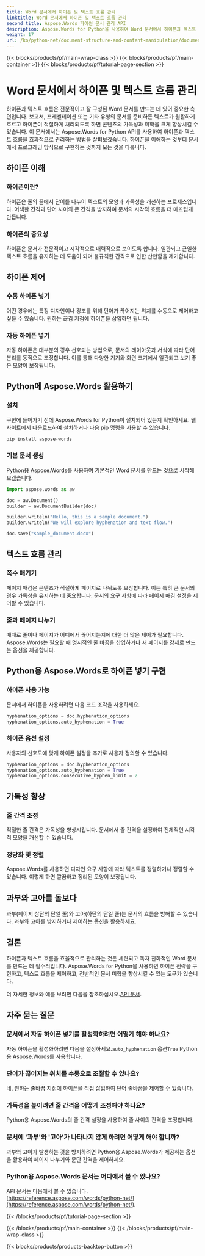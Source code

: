 ```yaml
---
title: Word 문서에서 하이픈 및 텍스트 흐름 관리
linktitle: Word 문서에서 하이픈 및 텍스트 흐름 관리
second_title: Aspose.Words 파이썬 문서 관리 API
description: Aspose.Words for Python을 사용하여 Word 문서에서 하이픈과 텍스트 흐름을 관리하는 방법을 알아보세요. 단계별 예제와 소스 코드로 세련되고 독자 친화적인 문서를 만드세요.
weight: 17
url: /ko/python-net/document-structure-and-content-manipulation/document-hyphenation/
---
```


{{< blocks/products/pf/main-wrap-class >}}
{{< blocks/products/pf/main-container >}}
{{< blocks/products/pf/tutorial-page-section >}}

# Word 문서에서 하이픈 및 텍스트 흐름 관리

하이픈과 텍스트 흐름은 전문적이고 잘 구성된 Word 문서를 만드는 데 있어 중요한 측면입니다. 보고서, 프레젠테이션 또는 기타 유형의 문서를 준비하든 텍스트가 원활하게 흐르고 하이픈이 적절하게 처리되도록 하면 콘텐츠의 가독성과 미학을 크게 향상시킬 수 있습니다. 이 문서에서는 Aspose.Words for Python API를 사용하여 하이픈과 텍스트 흐름을 효과적으로 관리하는 방법을 살펴보겠습니다. 하이픈을 이해하는 것부터 문서에서 프로그래밍 방식으로 구현하는 것까지 모든 것을 다룹니다.

## 하이픈 이해

### 하이픈이란?

하이픈은 줄의 끝에서 단어를 나누어 텍스트의 모양과 가독성을 개선하는 프로세스입니다. 어색한 간격과 단어 사이의 큰 간격을 방지하여 문서의 시각적 흐름을 더 매끄럽게 만듭니다.

### 하이픈의 중요성

하이픈은 문서가 전문적이고 시각적으로 매력적으로 보이도록 합니다. 일관되고 균일한 텍스트 흐름을 유지하는 데 도움이 되며 불규칙한 간격으로 인한 산만함을 제거합니다.

## 하이픈 제어

### 수동 하이픈 넣기

어떤 경우에는 특정 디자인이나 강조를 위해 단어가 끊어지는 위치를 수동으로 제어하고 싶을 수 있습니다. 원하는 끊김 지점에 하이픈을 삽입하면 됩니다.

### 자동 하이픈 넣기

자동 하이픈은 대부분의 경우 선호되는 방법으로, 문서의 레이아웃과 서식에 따라 단어 분리를 동적으로 조정합니다. 이를 통해 다양한 기기와 화면 크기에서 일관되고 보기 좋은 모양이 보장됩니다.

## Python에 Aspose.Words 활용하기

### 설치

구현에 들어가기 전에 Aspose.Words for Python이 설치되어 있는지 확인하세요. 웹사이트에서 다운로드하여 설치하거나 다음 pip 명령을 사용할 수 있습니다.

```python
pip install aspose-words
```

### 기본 문서 생성

Python용 Aspose.Words를 사용하여 기본적인 Word 문서를 만드는 것으로 시작해 보겠습니다.

```python
import aspose.words as aw

doc = aw.Document()
builder = aw.DocumentBuilder(doc)

builder.writeln("Hello, this is a sample document.")
builder.writeln("We will explore hyphenation and text flow.")

doc.save("sample_document.docx")
```

## 텍스트 흐름 관리

### 쪽수 매기기

페이지 매김은 콘텐츠가 적절하게 페이지로 나뉘도록 보장합니다. 이는 특히 큰 문서의 경우 가독성을 유지하는 데 중요합니다. 문서의 요구 사항에 따라 페이지 매김 설정을 제어할 수 있습니다.

### 줄과 페이지 나누기

때때로 줄이나 페이지가 어디에서 끊어지는지에 대한 더 많은 제어가 필요합니다. Aspose.Words는 필요할 때 명시적인 줄 바꿈을 삽입하거나 새 페이지를 강제로 만드는 옵션을 제공합니다.

## Python용 Aspose.Words로 하이픈 넣기 구현

### 하이픈 사용 가능

문서에서 하이픈을 사용하려면 다음 코드 조각을 사용하세요.

```python
hyphenation_options = doc.hyphenation_options
hyphenation_options.auto_hyphenation = True
```

### 하이픈 옵션 설정

사용자의 선호도에 맞게 하이픈 설정을 추가로 사용자 정의할 수 있습니다.

```python
hyphenation_options = doc.hyphenation_options
hyphenation_options.auto_hyphenation = True
hyphenation_options.consecutive_hyphen_limit = 2
```

## 가독성 향상

### 줄 간격 조정

적절한 줄 간격은 가독성을 향상시킵니다. 문서에서 줄 간격을 설정하여 전체적인 시각적 모양을 개선할 수 있습니다.

### 정당화 및 정렬

Aspose.Words를 사용하면 디자인 요구 사항에 따라 텍스트를 정렬하거나 정렬할 수 있습니다. 이렇게 하면 깔끔하고 정리된 모양이 보장됩니다.

## 과부와 고아를 돌보다

과부(페이지 상단의 단일 줄)와 고아(하단의 단일 줄)는 문서의 흐름을 방해할 수 있습니다. 과부와 고아를 방지하거나 제어하는 옵션을 활용하세요.

## 결론

하이픈과 텍스트 흐름을 효율적으로 관리하는 것은 세련되고 독자 친화적인 Word 문서를 만드는 데 필수적입니다. Aspose.Words for Python을 사용하면 하이픈 전략을 구현하고, 텍스트 흐름을 제어하고, 전반적인 문서 미학을 향상시킬 수 있는 도구가 있습니다.

 더 자세한 정보와 예를 보려면 다음을 참조하십시오.[API 문서](https://reference.aspose.com/words/python-net/).

## 자주 묻는 질문

### 문서에서 자동 하이픈 넣기를 활성화하려면 어떻게 해야 하나요?

 자동 하이픈을 활성화하려면 다음을 설정하세요.`auto_hyphenation` 옵션`True` Python용 Aspose.Words를 사용합니다.

### 단어가 끊어지는 위치를 수동으로 조절할 수 있나요?

네, 원하는 줄바꿈 지점에 하이픈을 직접 삽입하여 단어 줄바꿈을 제어할 수 있습니다.

### 가독성을 높이려면 줄 간격을 어떻게 조정해야 하나요?

Python용 Aspose.Words의 줄 간격 설정을 사용하여 줄 사이의 간격을 조정합니다.

### 문서에 '과부'와 '고아'가 나타나지 않게 하려면 어떻게 해야 합니까?

과부와 고아가 발생하는 것을 방지하려면 Python용 Aspose.Words가 제공하는 옵션을 활용하여 페이지 나누기와 문단 간격을 제어하세요.

### Python용 Aspose.Words 문서는 어디에서 볼 수 있나요?

 API 문서는 다음에서 볼 수 있습니다.[https://reference.aspose.com/words/python-net/](https://reference.aspose.com/words/python-net/).

{{< /blocks/products/pf/tutorial-page-section >}}

{{< /blocks/products/pf/main-container >}}
{{< /blocks/products/pf/main-wrap-class >}}

{{< blocks/products/products-backtop-button >}}

